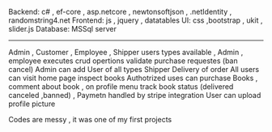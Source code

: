 Backend:
c# , ef-core , asp.netcore , newtonsoftjson , .netIdentity , randomstring4.net 
Frontend:
js , jquery , datatables 
UI:
css ,bootstrap , ukit , slider.js 
Database:
MSSql server

----------------
Admin , Customer , Employee , Shipper users types available ,
Admin , employee executes crud opertions validate purchase requestes (ban cancel)
Admin can add User of all types 
Shipper Delivery of order
All users can visit home page inspect books
Authotrized uses can purchase Books  , comment about book , on profile menu track book status (delivered canceled ,banned) , 
Paymetn handled by stripe integration 
User can upload profile picture

Codes are messy , it was one of my first projects 
